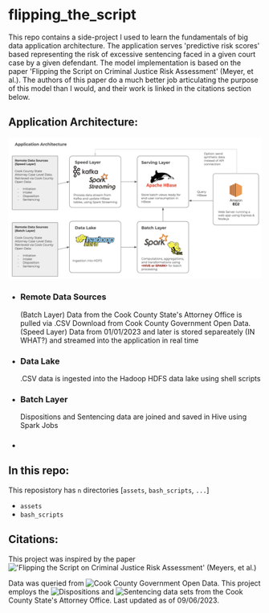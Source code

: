 # flipping_the_script
This repo contains a side-project I used to learn the fundamentals of big data application architecture. The application serves 'predictive risk scores' based representing the risk of excessive sentencing faced in a given court case by a given defendant. The model implementation is based on the paper 'Flipping the Script on Criminal Justice Risk Assessment' (Meyer, et al.). The authors of this paper do a much better job articulating the purpose of this model than I would, and their work is linked in the citations section below. 

## Application Architecture:

![application architecture](/assets/application_architecture.png "Application Architecture")

- ### Remote Data Sources
    (Batch Layer) Data from the Cook County State's Attorney Office is pulled via .CSV Download from Cook County Government Open Data.
    (Speed Layer) Data from 01/01/2023 and later is stored separeately (IN WHAT?) and streamed into the application in real time
- ### Data Lake
    .CSV data is ingested into the Hadoop HDFS data lake using shell scripts
- ### Batch Layer
    Dispositions and Sentencing data are joined and saved in Hive using Spark Jobs
- ###   

## In this repo:

This reposistory has `n` directories [`assets`, `bash_scripts`, `...`]

- `assets`
- `bash_scripts`

## Citations:

This project was inspired by the paper !['Flipping the Script on Criminal Justice Risk Assessment' (Meyers, et al.)](https://dl.acm.org/doi/abs/10.1145/3531146.3533104)

Data was queried from ![Cook County Government Open Data](https://datacatalog.cookcountyil.gov/). This project employs the ![Dispositions](https://datacatalog.cookcountyil.gov/Courts/Dispositions/apwk-dzx8) and ![Sentencing](https://datacatalog.cookcountyil.gov/Courts/Sentencing/tg8v-tm6u) data sets from the Cook County State's Attorney Office. Last updated as of 09/06/2023.